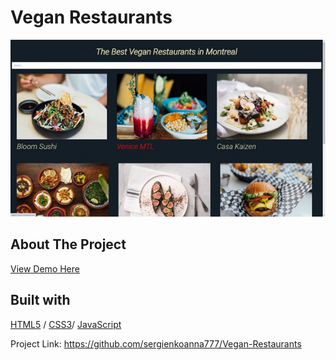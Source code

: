 # Vegan Restaurants

<img src="./VegResto.jpg" alt="Image" width="auto">

<!-- ABOUT THE PROJECT -->
## About The Project

  <p>
    <a href="https://vegeresto.glitch.me/">View Demo Here</a>
  </p>



## Built with 

[HTML5](https://www.w3schools.com/html/) / [CSS3](https://www.w3schools.com/css/)/ [JavaScript](https://www.w3schools.com/js/)


Project Link:  https://github.com/sergienkoanna777/Vegan-Restaurants
